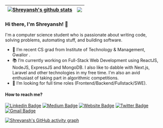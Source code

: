 | <a href="https://github.com/shreyanshxyz/github-readme-stats"><img align="top-right" src="https://github-readme-stats.vercel.app/api?username=shreyanshxyz&show_icons=true&rank_icon=percentile&hide_border=true" alt="Shreyansh's github stats" /></a> | <a href="https://github.com/shreyanshxyz/github-readme-stats"><img align="top-right" src="https://github-readme-stats.vercel.app/api/top-langs/?username=shreyanshxyz&layout=compact&theme=buefy&hide_border=true" /></a> |
| ------------- | ------------- |

### Hi there, I'm Shreyansh! :lemon:
 
I'm a computer science student who is passionate about writing code, solving problems, automating stuff, and building software.

- 🔭 I’m recent CS grad from Institute of Technology & Management, Gwalior  .
- 📚 I’m currently working on Full-Stack Web Development using ReactJS, NodeJS, ExpressJS and MongoDB. I also like to dabble with Next.js, Laravel and other technologies in my free time. I'm also an avid enthusiast of taking part in algorithmic competitions.
- 👯 I’m looking for full time roles (Frontend/Backend/Fullstack/SWE).

#### How to reach me?
[![Linkedin Badge](https://img.shields.io/badge/-shreyanshxyz-blue?style=flat&logo=Linkedin&logoColor=white&link=https://www.linkedin.com/in/shreyanshxyz/)](https://www.linkedin.com/in/shreyanshxyz/)
[![Medium Badge](https://img.shields.io/badge/-@shreyanshxyz-000000?style=flat&labelColor=000000&logo=Medium&link=https://medium.com/@shreyanshxyz)](https://medium.com/@shreyanshxyz)
[![Website Badge](https://img.shields.io/badge/-shreyanshxyz.github.io-47CCCC?style=flat&logo=Google-Chrome&logoColor=white&link=https://shreyanshxyz.github.io)](https://shreyanshxyz.github.io)
[![Twitter Badge](https://img.shields.io/badge/-@shreyanshxyz-1ca0f1?style=flat&labelColor=1ca0f1&logo=twitter&logoColor=white&link=https://twitter.com/shreyanshxyz)](https://twitter.com/shreyanshxyz)
[![Gmail Badge](https://img.shields.io/badge/-shreyanshbhadoria-c14438?style=flat&logo=Gmail&logoColor=white&link=mailto:shreyanshbhadoria@gmail.com)](mailto:shreyanshbhadoria@gmail.com)



[![Shreyansh's GitHub activity graph](https://activity-graph.herokuapp.com/graph?username=shreyanshxyz&theme=xcode)](https://git.io/shreyanshxyz)


